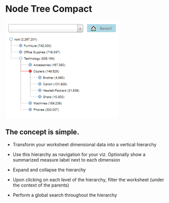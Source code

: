 # Node Tree Compact

![Node Tree compact image](././docs/nodeTree.png)

## The concept is simple.
- Transform your worksheet dimensional data into a vertical hierarchy

- Use this hierarchy as navigation for your viz.  Optionally show a summarized measure label next to each dimension

- Expand and collapse the hierarchy

- Upon clicking on each level of the hierarchy, filter the worksheet (under the context of the parents)

- Perform a global search throughout the hierarchy


